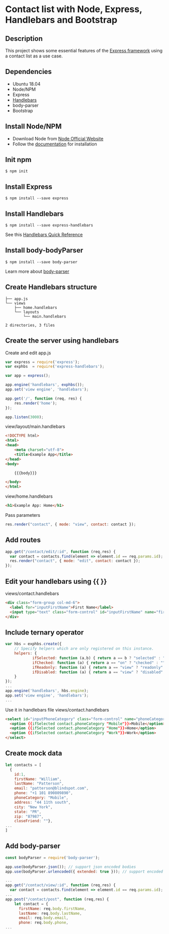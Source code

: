 # Contact list with Node, Express, Handlebars and Bootstrap

## Description

This project shows some essential features of the [Express framework](http://expressjs.com) using a contact list as a use case.

## Dependencies

* Ubuntu 18.04
* Node/NPM
* Express
* [Handlebars](handlebarsjs.com)
* body-parser
* Bootstrap

## Install Node/NPM

* Download Node from [Node Official Website](https://nodejs.org/)
* Follow the [documentation](https://github.com/nodejs/help/wiki/Installation) for installation

## Init npm

```
$ npm init
```
## Install Express

```
$ npm install --save express
```

## Install Handlebars

```
$ npm install --save express-handlebars
```

See this [Handlebars Quick Reference](https://github.com/ericf/express-handlebars)

## Install body-bodyParser

```
$ npm install --save body-parser
```

Learn more about [body-parser](https://github.com/expressjs/body-parser)

## Create Handlebars structure

```
├── app.js
└── views
    ├── home.handlebars
    └── layouts
        └── main.handlebars

2 directories, 3 files
```

## Create the server using handlebars

Create and edit app.js

```js
var express = require('express');
var exphbs  = require('express-handlebars');

var app = express();

app.engine('handlebars', exphbs());
app.set('view engine', 'handlebars');

app.get('/', function (req, res) {
    res.render('home');
});

app.listen(3000);
```

view/layout/main.handlebars

```html
<!DOCTYPE html>
<html>
<head>
    <meta charset="utf-8">
    <title>Example App</title>
</head>
<body>

    {{{body}}}

</body>
</html>
```

view/home.handlebars

```html
<h1>Example App: Home</h1>
```

Pass parameters

```js
res.render("contact", { mode: "view", contact: contact });
```
## Add routes

```js
app.get("/contact/edit/:id", function (req,res) {
  var contact = contacts.find(element => element.id == req.params.id);
  res.render("contact", { mode: "edit", contact: contact });
});
```

## Edit your handlebars using {{ }}

views/contact.handlebars

```html
<div class="form-group col-md-6">
  <label for="inputFirstName">First Name</label>
  <input type="text" class="form-control" id="inputFirstName" name="firstName" value="{{contact.firstName}}" {{ifReadonly mode}}>
</div>
```

## Include ternary operator

```js
var hbs = exphbs.create({
    // Specify helpers which are only registered on this instance.
    helpers: {
            ifSelected: function (a,b) { return a == b ? "selected" : ""; },
            ifChecked: function (a) { return a == "on" ? "checked" : ""; },
            ifReadonly: function (a) { return a == "view" ? "readonly" : "" },
            ifDisabled: function (a) { return a == "view" ? "disabled" : "" }
    }
});
...
app.engine('handlebars', hbs.engine);
app.set('view engine', 'handlebars');
...
```

Use it in handlebars file views/contact.handlebars

```html
<select id="inputPhoneCategory" class="form-control" name="phoneCategory" value="{{contact.phoneCategory}}" {{ifDisabled mode}}>
  <option {{ifSelected contact.phoneCategory "Mobile"}}>Mobile</option>
  <option {{ifSelected contact.phoneCategory "Home"}}>Home</option>
  <option {{ifSelected contact.phoneCategory "Work"}}>Work</option>
</select>
```

## Create mock data

```js
let contacts = [
  {
    id:1,
    firstName: "William",
    lastName: "Patterson",
    email: "patterson@blindspot.com",
    phone: "+1 101 890809890",
    phoneCategory: "Mobile",
    address: "44 11th south",
    city: "New York",
    state: "PR",
    zip: "87987",
    closeFriend: ""},
...
]
```

## Add body-parser

```js
const bodyParser = require('body-parser');

app.use(bodyParser.json()); // support json encoded bodies
app.use(bodyParser.urlencoded({ extended: true })); // support encoded bodies

...
app.get("/contact/view/:id", function (req,res) {
  var contact = contacts.find(element => element.id == req.params.id);
...
app.post("/contact/post", function (req,res) {
    let contact = {
      firstName: req.body.firstName,
      lastName: req.body.lastName,
      email: req.body.email,
      phone: req.body.phone,
...

```
